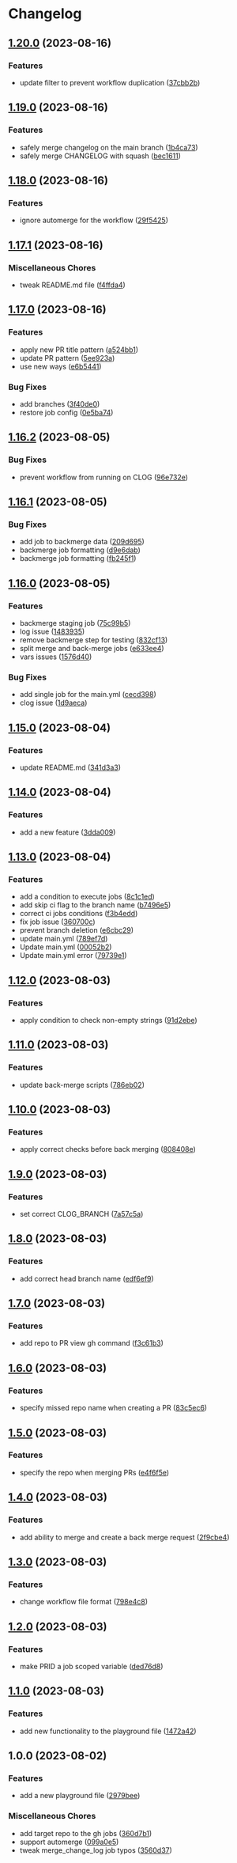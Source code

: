 # Changelog

## [1.20.0](https://github.com/WinnersProx/github-cli-demo/compare/v1.19.0...v1.20.0) (2023-08-16)


### Features

* update filter to prevent workflow duplication ([37cbb2b](https://github.com/WinnersProx/github-cli-demo/commit/37cbb2b588b8077e9aeb3ff7b217b4bedce0d016))

## [1.19.0](https://github.com/WinnersProx/github-cli-demo/compare/v1.18.0...v1.19.0) (2023-08-16)


### Features

* safely merge changelog on the main branch ([1b4ca73](https://github.com/WinnersProx/github-cli-demo/commit/1b4ca731ebb9eba0b94b4680854929bf202ba5de))
* safely merge CHANGELOG with squash ([bec1611](https://github.com/WinnersProx/github-cli-demo/commit/bec1611be9c17494fdaaf1923482d821d11ad2fe))

## [1.18.0](https://github.com/WinnersProx/github-cli-demo/compare/v1.17.1...v1.18.0) (2023-08-16)


### Features

* ignore automerge for the workflow ([29f5425](https://github.com/WinnersProx/github-cli-demo/commit/29f5425f02aa5610ae966e0d998f1092abc0dcd4))

## [1.17.1](https://github.com/WinnersProx/github-cli-demo/compare/v1.17.0...v1.17.1) (2023-08-16)


### Miscellaneous Chores

* tweak README.md file ([f4ffda4](https://github.com/WinnersProx/github-cli-demo/commit/f4ffda421f0f144bc70e0cd062a6ecdce79ec49c))

## [1.17.0](https://github.com/WinnersProx/github-cli-demo/compare/v1.16.2...v1.17.0) (2023-08-16)


### Features

* apply new PR title pattern ([a524bb1](https://github.com/WinnersProx/github-cli-demo/commit/a524bb132d684b561b42de2cd83a4968a5894217))
* update PR pattern ([5ee923a](https://github.com/WinnersProx/github-cli-demo/commit/5ee923a56407049db90b551c91fc6403f8cf23ee))
* use new ways ([e6b5441](https://github.com/WinnersProx/github-cli-demo/commit/e6b544129a73c49c4332ce49fe560f56a33be833))


### Bug Fixes

* add branches ([3f40de0](https://github.com/WinnersProx/github-cli-demo/commit/3f40de0d8f5124b69e11b43a926aa10cef88abe3))
* restore job config ([0e5ba74](https://github.com/WinnersProx/github-cli-demo/commit/0e5ba74f295fbdefeae5a91460425544b3a52276))

## [1.16.2](https://github.com/WinnersProx/github-cli-demo/compare/v1.16.1...v1.16.2) (2023-08-05)


### Bug Fixes

* prevent workflow from running on CLOG ([96e732e](https://github.com/WinnersProx/github-cli-demo/commit/96e732ebad992a9bc6a6cc20d95408942af0c500))

## [1.16.1](https://github.com/WinnersProx/github-cli-demo/compare/v1.16.0...v1.16.1) (2023-08-05)


### Bug Fixes

* add job to backmerge data ([209d695](https://github.com/WinnersProx/github-cli-demo/commit/209d6951d8306934f5c6db958c7464f816d78f9b))
* backmerge job formatting ([d9e6dab](https://github.com/WinnersProx/github-cli-demo/commit/d9e6dabaa187b365a95331b82744e400920b33fd))
* backmerge job formatting ([fb245f1](https://github.com/WinnersProx/github-cli-demo/commit/fb245f14a55dc6eec6f9af486d8cea47f87f17b3))

## [1.16.0](https://github.com/WinnersProx/github-cli-demo/compare/v1.15.0...v1.16.0) (2023-08-05)


### Features

* backmerge staging job ([75c99b5](https://github.com/WinnersProx/github-cli-demo/commit/75c99b57dab73ab7c3e1e169eea2dd5ed609f0c3))
* log issue ([1483935](https://github.com/WinnersProx/github-cli-demo/commit/1483935257f5f0831fdf1a5f9f32c83f477fef57))
* remove backmerge step for testing ([832cf13](https://github.com/WinnersProx/github-cli-demo/commit/832cf131a5d264dca4021aa2938c9823f259de73))
* split merge and back-merge jobs ([e633ee4](https://github.com/WinnersProx/github-cli-demo/commit/e633ee472d1faa88c346a970e344523c93a03df2))
* vars issues ([1576d40](https://github.com/WinnersProx/github-cli-demo/commit/1576d40f21c1987da607bb66d1ac74ca6eb1d2e6))


### Bug Fixes

* add single job for the main.yml ([cecd398](https://github.com/WinnersProx/github-cli-demo/commit/cecd39872a08dd18fb25d8d59b26367467681fae))
* clog issue ([1d9aeca](https://github.com/WinnersProx/github-cli-demo/commit/1d9aecaccd293e5981cb8e7ebd9cde297a93d800))

## [1.15.0](https://github.com/WinnersProx/github-cli-demo/compare/v1.14.0...v1.15.0) (2023-08-04)


### Features

* update README.md ([341d3a3](https://github.com/WinnersProx/github-cli-demo/commit/341d3a3225b10c1cdd3ec510796c10d6b8483a5d))

## [1.14.0](https://github.com/WinnersProx/github-cli-demo/compare/v1.13.0...v1.14.0) (2023-08-04)


### Features

* add a new feature ([3dda009](https://github.com/WinnersProx/github-cli-demo/commit/3dda0094d80b46d34598d418a93d3e984c446299))

## [1.13.0](https://github.com/WinnersProx/github-cli-demo/compare/v1.12.0...v1.13.0) (2023-08-04)


### Features

* add a condition to execute jobs ([8c1c1ed](https://github.com/WinnersProx/github-cli-demo/commit/8c1c1ed634335197b61b6902573374fc0c097412))
* add skip ci flag to the branch name ([b7496e5](https://github.com/WinnersProx/github-cli-demo/commit/b7496e51a1e2c07fe50d1c778484ace34a145cb6))
* correct ci jobs conditions ([f3b4edd](https://github.com/WinnersProx/github-cli-demo/commit/f3b4edd47f1b82f9d174255f5da29ddb1f086a81))
* fix job issue ([360700c](https://github.com/WinnersProx/github-cli-demo/commit/360700cb25758cc14f6ab9b7e0d5fe528903e3c6))
* prevent branch deletion ([e6cbc29](https://github.com/WinnersProx/github-cli-demo/commit/e6cbc296ad12ffaaf3903d28d0bcea3212a38ed2))
* update main.yml ([789ef7d](https://github.com/WinnersProx/github-cli-demo/commit/789ef7dafb7699597cdbfd4db573aaadfe80c5ca))
* Update main.yml ([00052b2](https://github.com/WinnersProx/github-cli-demo/commit/00052b2b85815b8fe99ceb66b3ec26225861136b))
* Update main.yml error ([79739e1](https://github.com/WinnersProx/github-cli-demo/commit/79739e1c1feb7a68a021b8a93318c0031bc710ba))

## [1.12.0](https://github.com/WinnersProx/github-cli-demo/compare/v1.11.0...v1.12.0) (2023-08-03)


### Features

* apply condition to check non-empty strings ([91d2ebe](https://github.com/WinnersProx/github-cli-demo/commit/91d2ebeb5e668307f46103e7126644b3b345ea4f))

## [1.11.0](https://github.com/WinnersProx/github-cli-demo/compare/v1.10.0...v1.11.0) (2023-08-03)


### Features

* update back-merge scripts ([786eb02](https://github.com/WinnersProx/github-cli-demo/commit/786eb0261b3eb641356aa9ab39ec1d2991500f5d))

## [1.10.0](https://github.com/WinnersProx/github-cli-demo/compare/v1.9.0...v1.10.0) (2023-08-03)


### Features

* apply correct checks before back merging ([808408e](https://github.com/WinnersProx/github-cli-demo/commit/808408e99da2495f1c5815f07ea808212ff795b3))

## [1.9.0](https://github.com/WinnersProx/github-cli-demo/compare/v1.8.0...v1.9.0) (2023-08-03)


### Features

* set correct CLOG_BRANCH ([7a57c5a](https://github.com/WinnersProx/github-cli-demo/commit/7a57c5ab287c6bcde9020fd01e331333d40fee63))

## [1.8.0](https://github.com/WinnersProx/github-cli-demo/compare/v1.7.0...v1.8.0) (2023-08-03)


### Features

* add correct head branch name ([edf6ef9](https://github.com/WinnersProx/github-cli-demo/commit/edf6ef979e7ebf387be22663230a2348a14fb6ea))

## [1.7.0](https://github.com/WinnersProx/github-cli-demo/compare/v1.6.0...v1.7.0) (2023-08-03)


### Features

* add repo to PR view gh command ([f3c61b3](https://github.com/WinnersProx/github-cli-demo/commit/f3c61b3c0d9d3a4ad8b6838a97d9eb6f41a17dc8))

## [1.6.0](https://github.com/WinnersProx/github-cli-demo/compare/v1.5.0...v1.6.0) (2023-08-03)


### Features

* specify missed repo name when creating a PR ([83c5ec6](https://github.com/WinnersProx/github-cli-demo/commit/83c5ec65fc1be96be0b99bbafbcad9d6ce67e73e))

## [1.5.0](https://github.com/WinnersProx/github-cli-demo/compare/v1.4.0...v1.5.0) (2023-08-03)


### Features

* specify the repo when merging PRs ([e4f6f5e](https://github.com/WinnersProx/github-cli-demo/commit/e4f6f5e6bf783e96525db58083726b156d14e231))

## [1.4.0](https://github.com/WinnersProx/github-cli-demo/compare/v1.3.0...v1.4.0) (2023-08-03)


### Features

* add ability to merge and create a back merge request ([2f9cbe4](https://github.com/WinnersProx/github-cli-demo/commit/2f9cbe45d3f465dd1b84c9b687edb38842cec172))

## [1.3.0](https://github.com/WinnersProx/github-cli-demo/compare/v1.2.0...v1.3.0) (2023-08-03)


### Features

* change workflow file format ([798e4c8](https://github.com/WinnersProx/github-cli-demo/commit/798e4c890f5b914d9e29b07b53ac3c43b81f9012))

## [1.2.0](https://github.com/WinnersProx/github-cli-demo/compare/v1.1.0...v1.2.0) (2023-08-03)


### Features

* make PRID a job scoped variable ([ded76d8](https://github.com/WinnersProx/github-cli-demo/commit/ded76d8a0ed1765fc1dba68d86e603dfd011fda1))

## [1.1.0](https://github.com/WinnersProx/github-cli-demo/compare/v1.0.0...v1.1.0) (2023-08-03)


### Features

* add new functionality to the playground file ([1472a42](https://github.com/WinnersProx/github-cli-demo/commit/1472a423111c3b02b9bee47d5d8d9067f4e7874b))

## 1.0.0 (2023-08-02)


### Features

* add a new playground file ([2979bee](https://github.com/WinnersProx/github-cli-demo/commit/2979beef65ed349722cef3a4b5ae57cb7be154d5))


### Miscellaneous Chores

* add target repo to the gh jobs ([360d7b1](https://github.com/WinnersProx/github-cli-demo/commit/360d7b1302b2948448caab3e360022871ef42383))
* support automerge ([099a0e5](https://github.com/WinnersProx/github-cli-demo/commit/099a0e54691b3ec5dc79af29eee298593e730a97))
* tweak merge_change_log job typos ([3560d37](https://github.com/WinnersProx/github-cli-demo/commit/3560d37b9dbd7d1fa29a1fa3ca6b9aa37f7a778d))
